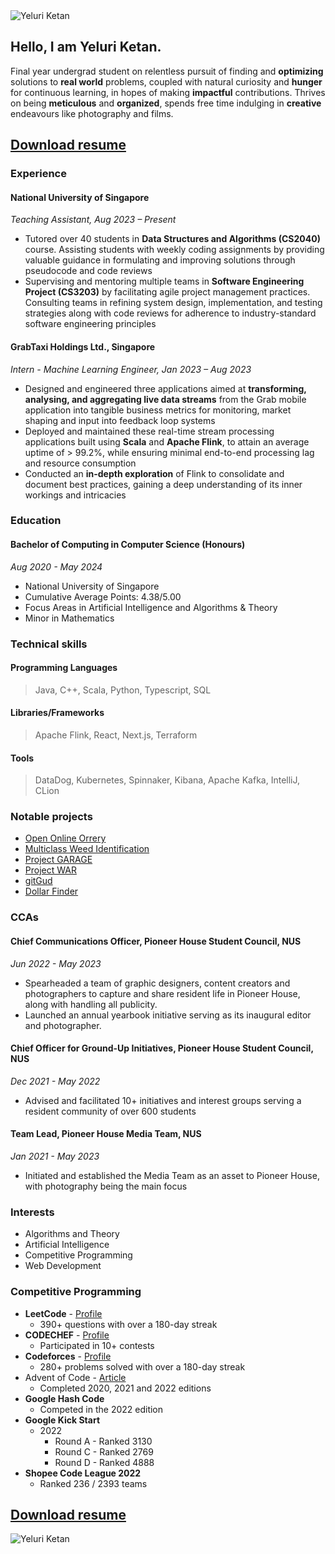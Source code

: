 <img alt="Yeluri Ketan" src="/images/formal-profile.jpg" class="profile-img" />

## Hello, I am Yeluri Ketan.

<p class="about-intro">
Final year undergrad student on relentless pursuit of finding and <b>optimizing</b> solutions to <b>real world</b> problems, coupled with natural curiosity and <b>hunger</b> for continuous learning, in hopes of making <b>impactful</b> contributions. Thrives on being <b>meticulous</b> and <b>organized</b>, spends free time indulging in <b>creative</b> endeavours like photography and films.
</p>

## [Download resume](https://raw.githubusercontent.com/YeluriKetan/YeluriKetan/main/media/Resume.pdf)

<div classname="about-wrapper">

### Experience

#### National University of Singapore

_Teaching Assistant, Aug 2023 – Present_

- Tutored over 40 students in <b>Data Structures and Algorithms (CS2040)</b> course. Assisting students with weekly coding assignments by providing valuable guidance in formulating and improving solutions through pseudocode and code reviews
- Supervising and mentoring multiple teams in <b>Software Engineering Project (CS3203)</b> by facilitating agile project management practices. Consulting teams in refining system design, implementation, and testing strategies along with code reviews for adherence to industry-standard software engineering principles

#### GrabTaxi Holdings Ltd., Singapore

_Intern - Machine Learning Engineer, Jan 2023 – Aug 2023_

- Designed and engineered three applications aimed at <b>transforming, analysing, and aggregating live data streams</b> from the Grab mobile application into tangible business metrics for monitoring, market shaping and input into feedback loop systems
- Deployed and maintained these real-time stream processing applications built using <b>Scala</b> and <b>Apache Flink</b>, to attain an average uptime of > 99.2%, while ensuring minimal end-to-end processing lag and resource consumption
- Conducted an <b>in-depth exploration</b> of Flink to consolidate and document best practices, gaining a deep understanding of its inner workings and intricacies

### Education

#### Bachelor of Computing in Computer Science (Honours)

_Aug 2020 - May 2024_

- National University of Singapore
- Cumulative Average Points: 4.38/5.00
- Focus Areas in Artificial Intelligence and Algorithms & Theory
- Minor in Mathematics

### Technical skills

#### Programming Languages

> Java, C++, Scala, Python, Typescript, SQL

#### Libraries/Frameworks

> Apache Flink, React, Next.js, Terraform

#### Tools

> DataDog, Kubernetes, Spinnaker, Kibana, Apache Kafka, IntelliJ, CLion

### Notable projects

- [Open Online Orrery](/projects/fyp)
- [Multiclass Weed Identification](/projects/weed-classification)
- [Project GARAGE](/projects/garage)
- [Project WAR](/projects/war)
- [gitGud](/projects/gitgud)
- [Dollar Finder](/projects/dollar-finder)

### CCAs

#### Chief Communications Officer, Pioneer House Student Council, NUS

_Jun 2022 - May 2023_

- Spearheaded a team of graphic designers, content creators and photographers to capture and share resident life in Pioneer House, along with handling all publicity.
- Launched an annual yearbook initiative serving as its inaugural editor and photographer.

#### Chief Officer for Ground-Up Initiatives, Pioneer House Student Council, NUS

_Dec 2021 - May 2022_

- Advised and facilitated 10+ initiatives and interest groups serving a resident community of over 600 students

#### Team Lead, Pioneer House Media Team, NUS

_Jan 2021 - May 2023_

- Initiated and established the Media Team as an asset to Pioneer
  House, with photography being the main focus

### Interests

- Algorithms and Theory
- Artificial Intelligence
- Competitive Programming
- Web Development

### Competitive Programming

- <b>LeetCode</b> - [Profile](https://leetcode.com/Ketan_Yeluri/)
  - 390+ questions with over a 180-day streak
- <b>CODECHEF</b> - [Profile](https://www.codechef.com/users/yeluriketan)
  - Participated in 10+ contests
- <b>Codeforces</b> - [Profile](https://codeforces.com/profile/YeluriKetan)
  - 280+ problems solved with over a 180-day streak
- Advent of Code</b> - [Article](/projects/maniac)
  - Completed 2020, 2021 and 2022 editions
- <b>Google Hash Code</b>
  - Competed in the 2022 edition
- <b>Google Kick Start</b>
  - 2022
    - Round A - Ranked 3130
    - Round C - Ranked 2769
    - Round D - Ranked 4888
- <b>Shopee Code League 2022</b>
  - Ranked 236 / 2393 teams

</div>

## [Download resume](https://raw.githubusercontent.com/YeluriKetan/YeluriKetan/main/media/Resume.pdf)

<img alt="Yeluri Ketan" src="/images/profile.jpg" class="profile-img" />
